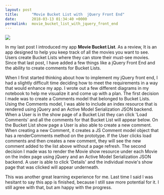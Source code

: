 ```yaml
---
layout: post
title:      "Movie Bucket List with  jQuery Front End"
date:       2018-03-13 01:34:40 +0000
permalink:  movie_bucket_list_with_jquery_front_end
---
```



![](https://imgur.com/FWbbkY2)

In my last post I introduced my app **Movie Bucket List**.  As a review, It is an app designed to help you keep track of all the movies you want to see. Users create Bucket Lists where they can store their must-see movies. Since that last post, I have added a few things like a jQuery Front End and the ability to create comments for Bucket Lists. 

When I first started thinking about how to implement my jQuery front end, I had a slightly difficult time deciding how to meet the requirements in a way that would enhance my app. I wrote out a few different diagrams in my notebook to help me visualize it and come up with a plan. The first decision I made was to create a Comments model that belonged to Bucket Lists. Using the Comments model, I was able to include an index resource that is rendered using jQuery and an Active Model Serialization JSON backend. When a User is in the show page of a Bucket List they can click 'Load Comments' and all the comments for that Bucket List will appear below. On the Bucket List show page a User is also able to create a new comment. When creating a new Comment, it creates a JS Comment model object that has a renderComments method on the prototype. If the User clicks load comments and then creates a new comment, they will see the new comment added to the list above without a page refresh. The second decision I made was to render the Movie show resource under each Movie on the index page using jQuery and an Active Model Serialization JSON backend. A user is able to click 'Details' and the individual movie's show page that was clicked will appear underneath.

This was another great learning experience for me. Last time I said I was hesitant to say this app is finished, because I still saw more potential for it. I still agree with that, but am happy with the progress. 
